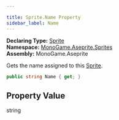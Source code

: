 ```yaml
---

title: Sprite.Name Property
sidebar_label: Name
---
```

**Declaring Type:** [Sprite](../)  
**Namespace:** [MonoGame.Aseprite.Sprites](../../)  
**Assembly:** MonoGame.Aseprite

Gets the name assigned to this [Sprite](../).

```csharp
public string Name { get; }
```

## Property Value

string


